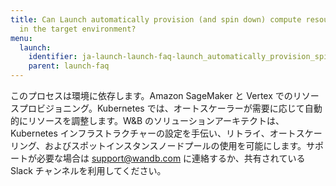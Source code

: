 ```yaml
---
title: Can Launch automatically provision (and spin down) compute resources for me
  in the target environment?
menu:
  launch:
    identifier: ja-launch-launch-faq-launch_automatically_provision_spin_compute_resources_target_environment
    parent: launch-faq
---
```


このプロセスは環境に依存します。Amazon SageMaker と Vertex でのリソースプロビジョニング。Kubernetes では、オートスケーラーが需要に応じて自動的にリソースを調整します。W&B のソリューションアーキテクトは、Kubernetes インフラストラクチャーの設定を手伝い、リトライ、オートスケーリング、およびスポットインスタンスノードプールの使用を可能にします。サポートが必要な場合は support@wandb.com に連絡するか、共有されている Slack チャンネルを利用してください。